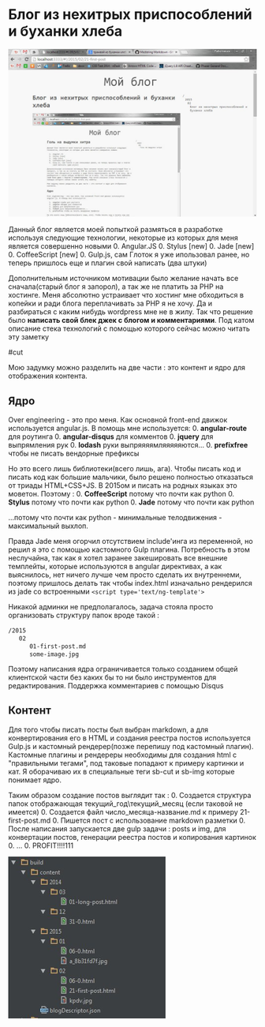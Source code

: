 Блог из нехитрых приспособлений и буханки хлеба
===============================================
![Картинка для привлечения внимания](kpdv.jpg)


Данный блог является моей попыткой размяться в разработке используя следующие технологии, некоторые из которых для меня является
совершенно новыми
0. Angular.JS
0. Stylus [new]
0. Jade [new]
0. CoffeeScript [new]
0. Gulp.js, сам Глоток я уже ипользовал ранее, но теперь пришлось еще и плагин свой написать (два штуки)

Дополнительным источником мотивации было желание начать все сначала(старый блог я запорол), а так же не платить за PHP на
хостинге. Меня абсолютно устраивает что хостинг мне обходиться в копейки и ради блога переплачивать за PHP я не хочу.
Да и разбираться с каким нибудь wordpress мне не в жилу. Так что решение было **написать свой блек джек с
блогом и комментариями**. Под катом описание стека технологий с помощью которого сейчас можно читать эту заметку

#cut

Мою задумку можно разделить на две части : это контент и ядро для отображения контента.

Ядро
----
Over engineering - это про меня. Как основной front-end движок используется angular.js. В помощь мне используется:
0. **angular-route** для роутинга
0. **angular-disqus** для комментов
0. **jquery** для выпрямления рук
0. **lodash** руки выпряяяямляяяяяются...
0. **prefixfree** чтобы не писать вендорные префиксы


Но это всего лишь библиотеки(всего лишь, ага). Чтобы писать код и писать код как большие мальчики, было решено полностью
отказаться от триады HTML+CSS+JS. В 2015ом и писать на родных языках это моветон. Поэтому :
0. **CoffeeScript** потому что почти как python
0. **Stylus** потому что почти как python
0. **Jade** потому что почти как python

...потому что почти как python - минимальные телодвижения - максимальный выхлоп.

Правда Jade меня огорчил отсутствием include'инга из переменной, но решил я это с помощью кастомного Gulp плагина.
Потребность в этом неслучайна, так как я хотел заранее закешировать все внешние темплейты, которые используются в
angular директивах, а как выяснилось, нет ничего лучше чем просто сделать их внутреннеми, поэтому пришлось делать так
чтобы index.html изначально рендерился из jade со встроенными ```<script type='text/ng-template'>```

Никакой админки не предполагалось, задача стояла просто организовать структуру папок вроде такой :
```nohighlight
/2015
   02
      01-first-post.md
      some-image.jpg
```
Поэтому написания ядра ограничивается только созданием общей клиентской части без каких бы то ни было инструментов для
редактирования. Поддержка комментариев с помощью Disqus

Контент
-------
Для того чтобы писать посты был выбран markdown, а для конвертирования его в HTML и создания реестра постов используется
Gulp.js и кастомный рендерер(позже перепишу под кастомный плагин). Кастомные плагины и рендереры необходимы для создания
html с "правильными тегами", под таковые попадают к примеру картинки и кат. Я оборачиваю их в специальные теги sb-cut и
sb-img которые понимает ядро.

Таким образом создание постов выглядит так :
0. Создается структура папок отображающая текущий_год\текущий_месяц (если таковой не имеется)
0. Создается файл число_месяца-название.md к примеру 21-first-post.md
0. Пишется пост с использование markdown разметки
0. После написания запускается двe gulp задачи : posts и img, для конвертации постов, генерации реестра постов и копирования картинок
0. ...
0. PROFIT!!!!111

![Структура контента](content-structure.jpg)